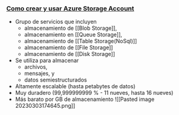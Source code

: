 ### [Como crear y usar Azure Storage Account](https://youtu.be/_Qlkvd4ZQuo?list=PLGjZwEtPN7j-Q59JYso3L4_yoCjj2syrM&t=639)
-   Grupo de servicios que incluyen
    -   almacenamiento de [[Blob Storage]],
    -   almacenamiento en [[Queue Storage]],
    -   almacenamiento de [[Table Storage(NoSql)]]
    -   almacenamiento de [[File Storage]]
    -   almacenamiento de [[Disk Storage]]
-   Se utiliza para almacenar
    -   archivos,
    -   mensajes, y
    -   datos semiestructurados
-   Altamente escalable (hasta petabytes de datos)
-   Muy duradero (99,999999999 % - 11 nueves, hasta 16 nueves)
-   Más barato por GB de almacenamiento
![[Pasted image 20230303174645.png]]